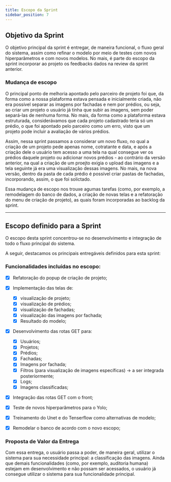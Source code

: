 ```yaml
---
title: Escopo da Sprint
sidebar_position: 7
---
```


## Objetivo da Sprint
O objetivo principal da sprint é entregar, de maneira funcional, o fluxo geral do sistema, assim como refinar o modelo por meio de testes com novos hiperparâmetros e com novos modelos. No mais, é parte do escopo da sprint incorporar ao projeto os feedbacks dados na review da sprint anterior. 

### Mudança de escopo
O principal ponto de melhoria apontado pelo parceiro de projeto foi que, da forma como a nossa plataforma estava pensada e inicialmente criada, não era possível separar as imagens por fachadas e nem por prédios, ou seja, ao criar um projeto o usuário já tinha que subir as imagens, sem poder separá-las de nenhuma forma. No mais, da forma como a plataforma estava estruturada, considerávamos que cada projeto cadastrado teria só um prédio, o que foi apontado pelo parceiro como um erro, visto que um projeto pode incluir a avaliação de vários prédios.

Assim, nessa sprint passamos a considerar um novo fluxo, no qual a criação de um projeto pede apenas nome, cotratante e data, e após a criação dele o usuário tem acesso a uma tela na qual consegue ver os prédios daquele projeto ou adicionar novos prédios - ao contrário da versão anterior, na qual a  criação de um proejto exigia o upload das imagens e a tela seguinte já era uma visualização dessas imagens. No mais, na nova versão, dentro da pasta de cada prédio é possível criar pastas de fachadas, incorporando, assim, o que foi solictado.

Essa mudança de escopo nos trouxe agumas tarefas (como, por exemplo, a remodelagem do banco de dados, a criação de novas telas e a refatoração do menu de criação de projeto), as quais foram incorporadas ao backlog da sprint.

---

## Escopo definido para a Sprint

O escopo desta sprint concentrou-se no desenvolvimento e integração de todo o fluxo principal do sistema. 

A seguir, destacamos os principais entregáveis definidos para esta sprint:

### Funcionalidades incluídas no escopo:

- [x] Refatoração do popup de criação de projeto;
- [x] Implementação das telas de: 
    - [x] visualização de projeto;
    - [x] visualização de prédios;
    - [x] visualização de fachadas;
    - [x] visualização das imagens por fachada;
    - [x] Resultado do modelo;
- [x] Desenvolvimento das rotas GET para:
    - [x] Usuários;
    - [x] Projetos;
    - [x] Prédios;
    - [x] Fachadas;
    - [x] Imagens por fachada;
    - [x] Filtros (para visualização de imagens específicas) -> a ser integrada posteriormente;
    - [x] Logs;
    - [x] Imagens classificadas;
- [x] Integração das rotas GET com o front;

- [x] Teste de novos hiperparâmetros para o Yolo;
- [x] Treinamento do Unet e do Tenserflow como alternativas de modelo;
- [x] Remodelar o banco de acordo com o novo escopo;

### Proposta de Valor da Entrega
Com essa entrega, o usuário passa a poder, de maneira geral, utilizar o sistema para sua necessidade principal: a classificação das imagens. Ainda que demais funcionalidades (como, por exemplo, auditoria humana) estejam em desenvolvimento e não possam ser acessados, o usuário já consegue utilizar o sistema para sua funcionalidade principal.